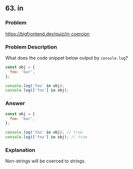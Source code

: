 ## 63. in

### Problem

https://bigfrontend.dev/quiz/in-coercion

### Problem Description

What does the code snippet below output by `console.log`?

```js
const obj = {
  foo: 'bar',
};

console.log('foo' in obj);
console.log(['foo'] in obj);
```

### Answer

```js
const obj = {
  foo: 'bar',
};

console.log('foo' in obj); // true
console.log(['foo'] in obj); // true
```

### Explanation

Non-strings will be coerced to strings.

